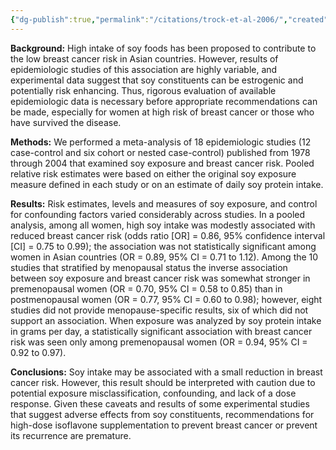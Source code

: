 ```yaml
---
{"dg-publish":true,"permalink":"/citations/trock-et-al-2006/","created":"2025-10-23T17:42:46.112+01:00","updated":"2025-10-23T18:12:10.236+01:00"}
---
```


**Background:** High intake of soy foods has been proposed to contribute to the low breast cancer risk in Asian countries. However, results of epidemiologic studies of this association are highly variable, and experimental data suggest that soy constituents can be estrogenic and potentially risk enhancing. Thus, rigorous evaluation of available epidemiologic data is necessary before appropriate recommendations can be made, especially for women at high risk of breast cancer or those who have survived the disease.

**Methods:** We performed a meta-analysis of 18 epidemiologic studies (12 case-control and six cohort or nested case-control) published from 1978 through 2004 that examined soy exposure and breast cancer risk. Pooled relative risk estimates were based on either the original soy exposure measure defined in each study or on an estimate of daily soy protein intake.

**Results:** Risk estimates, levels and measures of soy exposure, and control for confounding factors varied considerably across studies. In a pooled analysis, among all women, high soy intake was modestly associated with reduced breast cancer risk (odds ratio [OR] = 0.86, 95% confidence interval [CI] = 0.75 to 0.99); the association was not statistically significant among women in Asian countries (OR = 0.89, 95% CI = 0.71 to 1.12). Among the 10 studies that stratified by menopausal status the inverse association between soy exposure and breast cancer risk was somewhat stronger in premenopausal women (OR = 0.70, 95% CI = 0.58 to 0.85) than in postmenopausal women (OR = 0.77, 95% CI = 0.60 to 0.98); however, eight studies did not provide menopause-specific results, six of which did not support an association. When exposure was analyzed by soy protein intake in grams per day, a statistically significant association with breast cancer risk was seen only among premenopausal women (OR = 0.94, 95% CI = 0.92 to 0.97).

**Conclusions:** Soy intake may be associated with a small reduction in breast cancer risk. However, this result should be interpreted with caution due to potential exposure misclassification, confounding, and lack of a dose response. Given these caveats and results of some experimental studies that suggest adverse effects from soy constituents, recommendations for high-dose isoflavone supplementation to prevent breast cancer or prevent its recurrence are premature.